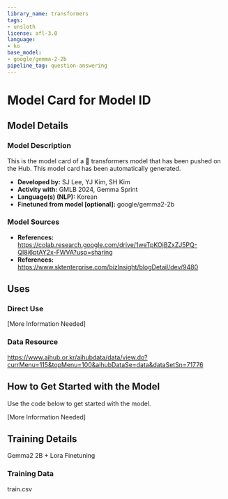 ```yaml
---
library_name: transformers
tags:
- unsloth
license: afl-3.0
language:
- ko
base_model:
- google/gemma-2-2b
pipeline_tag: question-answering
---
```


# Model Card for Model ID

<!-- Provide a quick summary of what the model is/does. -->



## Model Details

### Model Description

<!-- Provide a longer summary of what this model is. -->

This is the model card of a 🤗 transformers model that has been pushed on the Hub. This model card has been automatically generated.

- **Developed by:** SJ Lee, YJ Kim, SH Kim
- **Activity with:** GMLB 2024, Gemma Sprint
- **Language(s) (NLP):** Korean
- **Finetuned from model [optional]:** google/gemma2-2b

### Model Sources

<!-- Provide the basic links for the model. -->

- **References:** https://colab.research.google.com/drive/1weTpKOjBZxZJ5PQ-Ql8i6ptAY2x-FWVA?usp=sharing
- **References:** https://www.sktenterprise.com/bizInsight/blogDetail/dev/9480

## Uses

<!-- Address questions around how the model is intended to be used, including the foreseeable users of the model and those affected by the model. -->

### Direct Use

<!-- This section is for the model use without fine-tuning or plugging into a larger ecosystem/app. -->

[More Information Needed]

### Data Resource
https://www.aihub.or.kr/aihubdata/data/view.do?currMenu=115&topMenu=100&aihubDataSe=data&dataSetSn=71776
<!-- This section is for the model use when fine-tuned for a task, or when plugged into a larger ecosystem/app -->

## How to Get Started with the Model

Use the code below to get started with the model.

[More Information Needed]

## Training Details
Gemma2 2B + Lora Finetuning
### Training Data
train.csv
<!-- This should link to a Dataset Card, perhaps with a short stub of information on what the training data is all about as well as documentation related to data pre-processing or additional filtering. -->


